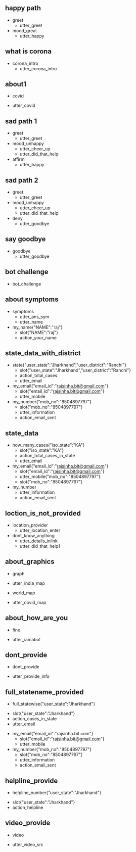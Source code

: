 ## happy path
* greet
  - utter_greet
* mood_great
  - utter_happy
  
## what is corona
* corona_intro
  - utter_corona_intro

## about1
* covid
 - utter_covid
  
## sad path 1
* greet
  - utter_greet
* mood_unhappy
  - utter_cheer_up
  - utter_did_that_help
* affirm
  - utter_happy

## sad path 2
* greet
  - utter_greet
* mood_unhappy
  - utter_cheer_up
  - utter_did_that_help
* deny
  - utter_goodbye

## say goodbye
* goodbye
  - utter_goodbye

## bot challenge
* bot_challenge
  
## about symptoms
* symptoms
  - utter_ans_sym
  - utter_name
* my_name{"NAME":"raj"}
  - slot{"NAME":"raj"}
  - action_your_name
 
## state_data_with_district
* state{"user_state":"Jharkhand","user_district":"Ranchi"}
  - slot{"user_state":"Jharkhand","user_district":"Ranchi"}
  - action_total_cases
  - utter_email
* my_email{"email_id":"rajsinha.bit@gmail.com"}
  - slot{"email_id":"rajsinha.bit@gmail.com"}
  - utter_mobile
* my_number{"mob_no":"8504897797"}
  - slot{"mob_no":"8504897797"}
  - utter_information
  - action_email_sent
  
## state_data
* how_many_cases{"iso_state":"KA"}
  - slot{"iso_state":"KA"}
  - action_total_cases_in_state
  - utter_email
* my_email{"email_id":"rajsinha.bit@gmail.com"}
  - slot{"email_id":"rajsinha.bit@gmail.com"}
  - utter_mobile{"mob_no":"8504897797"}
  - slot{"mob_no":"8504897797"}
* my_number
  - utter_information
  - action_email_sent
 
## loction_is_not_provided
* location_provider
  - utter_location_enter
* dont_know_anything
  - utter_details_inlink
  - utter_did_that_help1

 
## about_graphics
* graph
 - utter_india_map
* world_map
 - utter_covid_map
 
## about_how_are_you
* fine
 - utter_iamabot

 
## dont_provide
* dont_provide
 - utter_provide_info
 
## full_statename_provided
* full_statewise{"user_state":"Jharkhand"}
 - slot{"user_state":"Jharkhand"}
 - action_cases_in_state
 - utter_email
* my_email{"email_id":"rajsinha.bit.com"}
  - slot{"email_id":"rajsinha.bit@gmail.com"}
  - utter_mobile
* my_number{"mob_no":"8504897797"}
  - slot{"mob_no":"8504897797"}
  - utter_information
  - action_email_sent
  
## helpline_provide
* helpline_number{"user_state":"Jharkhand"}
 - slot{"user_state":"Jharkhand"}
 - action_helpline
 
## video_provide
* video
 - utter_video_src